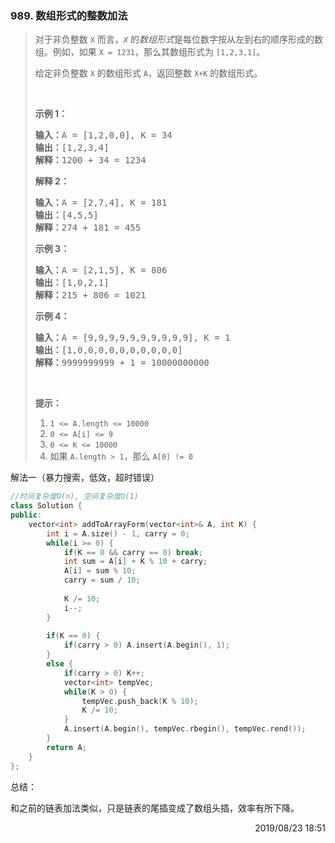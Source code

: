 ### 989. 数组形式的整数加法

> <div class="content__2ebE"><p>对于非负整数&nbsp;<code>X</code>&nbsp;而言，<em><code>X</code></em>&nbsp;的<em>数组形式</em>是每位数字按从左到右的顺序形成的数组。例如，如果&nbsp;<code>X = 1231</code>，那么其数组形式为&nbsp;<code>[1,2,3,1]</code>。</p>
> 
> <p>给定非负整数 <code>X</code> 的数组形式&nbsp;<code>A</code>，返回整数&nbsp;<code>X+K</code>&nbsp;的数组形式。</p>
> 
> <p>&nbsp;</p>
> 
> <ol>
> </ol>
> 
> <p><strong>示例 1：</strong></p>
> 
> <pre><strong>输入：</strong>A = [1,2,0,0], K = 34
> <strong>输出：</strong>[1,2,3,4]
> <strong>解释：</strong>1200 + 34 = 1234
> </pre>
> 
> <p><strong>解释 2：</strong></p>
> 
> <pre><strong>输入：</strong>A = [2,7,4], K = 181
> <strong>输出：</strong>[4,5,5]
> <strong>解释：</strong>274 + 181 = 455
> </pre>
> 
> <p><strong>示例 3：</strong></p>
> 
> <pre><strong>输入：</strong>A = [2,1,5], K = 806
> <strong>输出：</strong>[1,0,2,1]
> <strong>解释：</strong>215 + 806 = 1021
> </pre>
> 
> <p><strong>示例 4：</strong></p>
> 
> <pre><strong>输入：</strong>A = [9,9,9,9,9,9,9,9,9,9], K = 1
> <strong>输出：</strong>[1,0,0,0,0,0,0,0,0,0,0]
> <strong>解释：</strong>9999999999 + 1 = 10000000000
> </pre>
> 
> <p>&nbsp;</p>
> 
> <p><strong>提示：</strong></p>
> 
> <ol>
> 	<li><code>1 &lt;= A.length &lt;= 10000</code></li>
> 	<li><code>0 &lt;= A[i] &lt;= 9</code></li>
> 	<li><code>0 &lt;= K &lt;= 10000</code></li>
> 	<li>如果&nbsp;<code>A.length &gt; 1</code>，那么&nbsp;<code>A[0] != 0</code></li>
> </ol>
> </div>

解法一（暴力搜索，低效，超时错误）
```cpp
//时间复杂度O(n), 空间复杂度O(1)
class Solution {
public:
    vector<int> addToArrayForm(vector<int>& A, int K) {
        int i = A.size() - 1, carry = 0;
        while(i >= 0) {
            if(K == 0 && carry == 0) break;
            int sum = A[i] + K % 10 + carry;
            A[i] = sum % 10;
            carry = sum / 10;
            
            K /= 10;
            i--;
        }
        
        if(K == 0) {
            if(carry > 0) A.insert(A.begin(), 1);
        }
        else {
            if(carry > 0) K++;
            vector<int> tempVec;
            while(K > 0) {
                tempVec.push_back(K % 10);
                K /= 10;
            }
            A.insert(A.begin(), tempVec.rbegin(), tempVec.rend());
        }
        return A;
    }
};
```

总结：

和之前的链表加法类似，只是链表的尾插变成了数组头插，效率有所下降。

<div style="text-align: right"> 2019/08/23 18:51 </div>